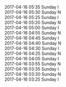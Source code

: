 2017-04-16 05:35 Sunday  I  
2017-04-16 05:30 Sunday  N  
2017-04-16 05:25 Sunday  I  
2017-04-16 05:20 Sunday  N  
2017-04-16 05:00 Sunday  I  
2017-04-16 04:55 Sunday  N  
2017-04-16 04:45 Sunday  I  
2017-04-16 04:40 Sunday  N  
2017-04-16 04:30 Sunday  I  
2017-04-16 04:25 Sunday  N  
2017-04-16 04:05 Sunday  I  
2017-04-16 03:55 Sunday  N  
2017-04-16 03:35 Sunday  I  
2017-04-16 03:30 Sunday  N  
2017-04-16 03:25 Sunday  I  
